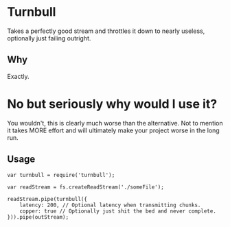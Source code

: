 # Turnbull

Takes a perfectly good stream and throttles it down to nearly useless, optionally just failing outright.

## Why

Exactly.

# No but seriously why would I use it?

You wouldn't, this is clearly much worse than the alternative. Not to mention it takes MORE effort and will ultimately make your project worse in the long run.

## Usage

```
var turnbull = require('turnbull');

var readStream = fs.createReadStream('./someFile');

readStream.pipe(turnbull({
	latency: 200, // Optional latency when transmitting chunks.
	copper: true // Optionally just shit the bed and never complete.
})).pipe(outStream);

```